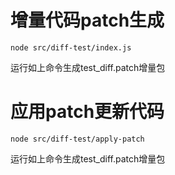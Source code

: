 # 增量代码patch生成

```
node src/diff-test/index.js
```
运行如上命令生成test_diff.patch增量包

# 应用patch更新代码
```
node src/diff-test/apply-patch
```
运行如上命令生成test_diff.patch增量包